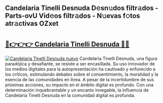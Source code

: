 ## Candelaria Tinelli Desnuda D𝚎sn𝚞dos filtr𝚊dos - Parts-ovU Vid𝚎os filtr𝚊dos - N𝚞evas f𝚘tos atr𝚊ctivas OZxet

# <h2><a href="http://mb2txc.tromn.icu/?c=Candelaria+Tinelli+Desnuda">🔗👉👉👉 Candelaria Tinelli Desnuda 🔗🔗</a></h2>

[![Candelaria Tinelli Desnuda nuevo](https://i.imgur.com/pEAQMta.gif)](http://mb2txc.tromn.icu/?c=Candelaria+Tinelli+Desnuda)
Candelaria Tinelli Desnuda, una figura paradójica y desafiante, se resiste a ser encasillada. Su uso innovador de los medios digitales para la autopresentación ha cautivado y enfurecido a los críticos, estimulando debates sobre el consentimiento, la moralidad y la esencia de las comunidades en línea. A pesar de la incertidumbre de sus próximas acciones, su impacto en el ámbito digital es profundo. Con una determinación inquebrantable y un encanto innegable, la influencia de Candelaria Tinelli Desnuda en la comunidad digital es profunda.
